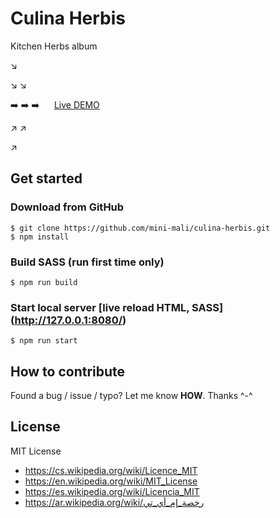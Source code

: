 # Culina Herbis
Kitchen Herbs album

↘️

↘️  ↘️

➡️  ➡️  ➡️      [Live DEMO](https://mini-mali.github.io/culina-herbis/)

↗️  ↗

↗️




## Get started

### Download from GitHub
```
$ git clone https://github.com/mini-mali/culina-herbis.git
$ npm install
```


### Build SASS (run first time only)
```
$ npm run build
```


### Start local server [live reload HTML, SASS]  (http://127.0.0.1:8080/)
```
$ npm run start
```






## How to contribute
Found a bug / issue / typo? Let me know __HOW__. Thanks ^-^




## License

MIT License

* https://cs.wikipedia.org/wiki/Licence_MIT
* https://en.wikipedia.org/wiki/MIT_License
* https://es.wikipedia.org/wiki/Licencia_MIT
* https://ar.wikipedia.org/wiki/رخصة_إم_أي_تي

